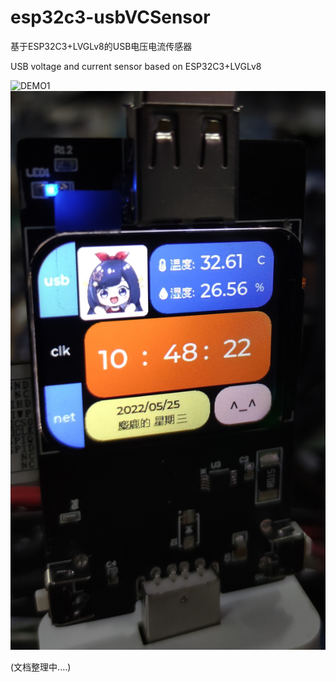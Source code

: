 # esp32c3-usbVCSensor

基于ESP32C3+LVGLv8的USB电压电流传感器

USB voltage and current sensor based on ESP32C3+LVGLv8

![DEMO1](./docs/img/img_1.jpg) ![DEMO2](./docs/img/img_2.jpg)

(文档整理中....)